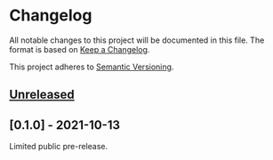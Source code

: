 # Changelog

All notable changes to this project will be documented in this file. The format
is based on [Keep a Changelog].

This project adheres to [Semantic Versioning].

## [Unreleased]

## [0.1.0] - 2021-10-13

Limited public pre-release.

[Unreleased]:   https://github.com/waldoapp/waldo-cli/compare/0.1.0...HEAD
[1.0.0]:        https://github.com/waldoapp/waldo-cli/compare/c7c5b82...0.1.0

[Keep a Changelog]:     https://keepachangelog.com
[Semantic Versioning]:  https://semver.org

